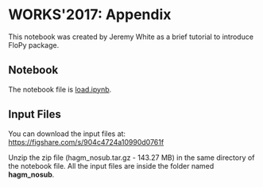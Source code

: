 # WORKS'2017: Appendix

This notebook was created by Jeremy White as a brief tutorial to introduce FloPy package.

## Notebook
The notebook file is <a href="load.ipynb">load.ipynb</a>.

## Input Files
You can download the input files at: https://figshare.com/s/904c4724a10990d0761f 

Unzip the zip file (hagm_nosub.tar.gz - 143.27 MB) in the same directory of the notebook file. All the input files are inside the folder named <b>hagm_nosub</b>.